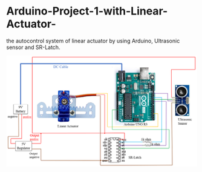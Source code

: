 # Arduino-Project-1-with-Linear-Actuator-
the autocontrol system of linear actuator by using Arduino, Ultrasonic sensor and SR-Latch.

![image](https://github.com/jyl957/Arduino-Project-1-with-Linear-Actuator-/blob/main/diagram.png)
